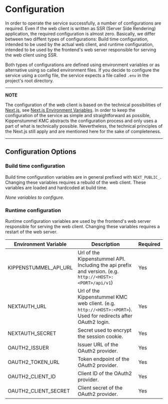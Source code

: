 # Configuration

In order to operate the service successfully, a number of configurations are required.
Even if the web client is written as SSR (Server Side Rendering) application, the
required configuration is almost zero. Basically, we differ between two diffent types
of configurations: Build time configuration, intended to be used by the actual web client,
and runtime configuration, intended to be used by the frontend's web server responsible
for serving the web client using SSR.

Both types of configurations are defined using environment variables or as alternative
using so called environment files. If you decide to configure the service using a
config file, the service expects a file called `.env` in the project's root directory.

---

**NOTE**

The configuration of the web client is based on the technical possibilities of
[Next.js](https://nextjs.org/), see
[Next.js Environment Variables](https://nextjs.org/docs/pages/building-your-application/configuring/environment-variables).
In order to keep the configuration of the service as simple and straightforward as possible,
Kippenstummel KMC abstracts the configuration process and only uses a part of what is technically
possible. Nevertheless, the technical principles of the Next.js still apply and are mentioned
here for the sake of completeness.

---

## Configuration Options

### Build time configuration

Build time configuration variables are in general prefixed with `NEXT_PUBLIC_`. Changing these variables
requires a rebuild of the web client. These variables are loaded and hardcoded at build time.

_None variables to configure._

### Runtime configuration

Runtime configuration variables are used by the frontend's web server responsible for serving the web client. Changing these variables
requires a restart of the web server.

| Environment Variable  | Description                                                                                                    | Required |
| --------------------- | -------------------------------------------------------------------------------------------------------------- | -------- |
| KIPPENSTUMMEL_API_URL | Url of the Kippenstummel API. Including the api prefix and version. (e.g. `http://<HOST>:<PORT>/api/v1`)       | Yes      |
| NEXTAUTH_URL          | Url of the Kippenstummel KMC web client. (e.g. `http://<HOST>:<PORT>`). Used for redirects after OAuth2 login. | Yes      |
| NEXTAUTH_SECRET       | Secret used to encrypt the session cookie.                                                                     | Yes      |
| OAUTH2_ISSUER         | Issuer URL of the OAuth2 provider.                                                                             | Yes      |
| OAUTH2_TOKEN_URL      | Token endpoint of the OAuth2 provider.                                                                         | Yes      |
| OAUTH2_CLIENT_ID      | Client ID of the OAuth2 provider.                                                                              | Yes      |
| OAUTH2_CLIENT_SECRET  | Client secret of the OAuth2 provider.                                                                          | Yes      |
